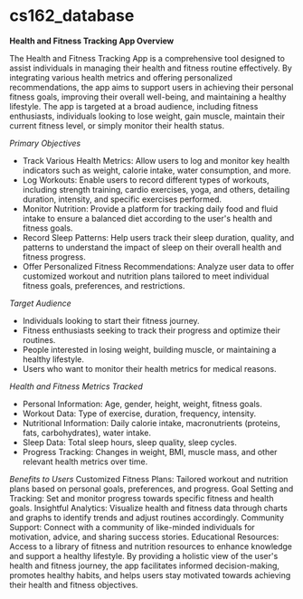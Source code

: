 # cs162_database

**Health and Fitness Tracking App Overview**

The Health and Fitness Tracking App is a comprehensive tool designed to assist individuals in managing their health and fitness routine effectively. By integrating various health metrics and offering personalized recommendations, the app aims to support users in achieving their personal fitness goals, improving their overall well-being, and maintaining a healthy lifestyle. The app is targeted at a broad audience, including fitness enthusiasts, individuals looking to lose weight, gain muscle, maintain their current fitness level, or simply monitor their health status.

*Primary Objectives*
- Track Various Health Metrics: Allow users to log and monitor key health indicators such as weight, calorie intake, water consumption, and more.
- Log Workouts: Enable users to record different types of workouts, including strength training, cardio exercises, yoga, and others, detailing duration, intensity, and specific exercises performed.
- Monitor Nutrition: Provide a platform for tracking daily food and fluid intake to ensure a balanced diet according to the user's health and fitness goals.
- Record Sleep Patterns: Help users track their sleep duration, quality, and patterns to understand the impact of sleep on their overall health and fitness progress.
- Offer Personalized Fitness Recommendations: Analyze user data to offer customized workout and nutrition plans tailored to meet individual fitness goals, preferences, and restrictions.

*Target Audience*
- Individuals looking to start their fitness journey.
- Fitness enthusiasts seeking to track their progress and optimize their routines.
- People interested in losing weight, building muscle, or maintaining a healthy lifestyle.
- Users who want to monitor their health metrics for medical reasons.

*Health and Fitness Metrics Tracked*
- Personal Information: Age, gender, height, weight, fitness goals.
- Workout Data: Type of exercise, duration, frequency, intensity.
- Nutritional Information: Daily calorie intake, macronutrients (proteins, fats, carbohydrates), water intake.
- Sleep Data: Total sleep hours, sleep quality, sleep cycles.
- Progress Tracking: Changes in weight, BMI, muscle mass, and other relevant health metrics over time.

*Benefits to Users*
Customized Fitness Plans: Tailored workout and nutrition plans based on personal goals, preferences, and progress.
Goal Setting and Tracking: Set and monitor progress towards specific fitness and health goals.
Insightful Analytics: Visualize health and fitness data through charts and graphs to identify trends and adjust routines accordingly.
Community Support: Connect with a community of like-minded individuals for motivation, advice, and sharing success stories.
Educational Resources: Access to a library of fitness and nutrition resources to enhance knowledge and support a healthy lifestyle.
By providing a holistic view of the user's health and fitness journey, the app facilitates informed decision-making, promotes healthy habits, and helps users stay motivated towards achieving their health and fitness objectives.






